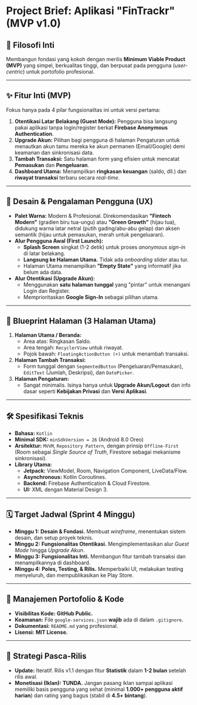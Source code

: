 # Project Brief: Aplikasi "FinTrackr" (MVP v1.0)

## 📜 Filosofi Inti
Membangun fondasi yang kokoh dengan merilis **Minimum Viable Product (MVP)** yang simpel, berkualitas tinggi, dan berpusat pada pengguna (*user-centric*) untuk portofolio profesional.

---

## ✨ Fitur Inti (MVP)
Fokus hanya pada 4 pilar fungsionalitas ini untuk versi pertama:

1.  **Otentikasi Latar Belakang (Guest Mode):** Pengguna bisa langsung pakai aplikasi tanpa login/register berkat **Firebase Anonymous Authentication**.
2.  **Upgrade Akun:** Pilihan bagi pengguna di halaman Pengaturan untuk menautkan akun tamu mereka ke akun permanen (Email/Google) demi keamanan dan sinkronisasi data.
3.  **Tambah Transaksi:** Satu halaman form yang efisien untuk mencatat **Pemasukan** dan **Pengeluaran**.
4.  **Dashboard Utama:** Menampilkan **ringkasan keuangan** (saldo, dll.) dan **riwayat transaksi** terbaru secara *real-time*.

---

## 🎨 Desain & Pengalaman Pengguna (UX)

* **Palet Warna:** Modern & Profesional. Direkomendasikan **"Fintech Modern"** (gradien biru tua-ungu) atau **"Green Growth"** (hijau tua), didukung warna latar netral (putih gading/abu-abu gelap) dan aksen semantik (hijau untuk pemasukan, merah untuk pengeluaran).
* **Alur Pengguna Awal (First Launch):**
    * **Splash Screen** singkat (1-2 detik) untuk proses *anonymous sign-in* di latar belakang.
    * **Langsung ke Halaman Utama.** Tidak ada *onboarding slider* atau tur.
    * Halaman Utama menampilkan **"Empty State"** yang informatif jika belum ada data.
* **Alur Otentikasi (Upgrade Akun):**
    * Menggunakan **satu halaman tunggal** yang "pintar" untuk menangani Login dan Register.
    * Memprioritaskan **Google Sign-In** sebagai pilihan utama.

---

## 📱 Blueprint Halaman (3 Halaman Utama)

1.  **Halaman Utama / Beranda:**
    * Area atas: Ringkasan Saldo.
    * Area tengah: `RecyclerView` untuk riwayat.
    * Pojok bawah: `FloatingActionButton (+)` untuk menambah transaksi.
2.  **Halaman Tambah Transaksi:**
    * Form tunggal dengan `SegmentedButton` (Pengeluaran/Pemasukan), `EditText` (Jumlah, Deskripsi), dan `DatePicker`.
3.  **Halaman Pengaturan:**
    * Sangat minimalis. Isinya hanya untuk **Upgrade Akun/Logout** dan info dasar seperti **Kebijakan Privasi** dan **Versi Aplikasi**.

---

## 🛠️ Spesifikasi Teknis

* **Bahasa:** `Kotlin`
* **Minimal SDK:** `minSdkVersion = 26` (Android 8.0 Oreo)
* **Arsitektur:** `MVVM`, `Repository Pattern`, dengan prinsip `Offline-First` (Room sebagai *Single Source of Truth*, Firestore sebagai mekanisme sinkronisasi).
* **Library Utama:**
    * **Jetpack:** ViewModel, Room, Navigation Component, LiveData/Flow.
    * **Asynchronous:** Kotlin Coroutines.
    * **Backend:** Firebase Authentication & Cloud Firestore.
    * **UI:** XML dengan Material Design 3.

---

## 🗓️ Target Jadwal (Sprint 4 Minggu)

* **Minggu 1:** **Desain & Fondasi.** Membuat *wireframe*, menentukan sistem desain, dan setup proyek teknis.
* **Minggu 2:** **Fungsionalitas Otentikasi.** Mengimplementasikan alur *Guest Mode* hingga *Upgrade Akun*.
* **Minggu 3:** **Fungsionalitas Inti.** Membangun fitur tambah transaksi dan menampilkannya di dashboard.
* **Minggu 4:** **Poles, Testing, & Rilis.** Memperbaiki UI, melakukan testing menyeluruh, dan mempublikasikan ke Play Store.

---

## 📂 Manajemen Portofolio & Kode

* **Visibilitas Kode:** **GitHub Public.**
* **Keamanan:** File `google-services.json` **wajib** ada di dalam `.gitignore`.
* **Dokumentasi:** `README.md` yang profesional.
* **Lisensi:** **MIT License.**

---

## 🚀 Strategi Pasca-Rilis

* **Update:** Iteratif. Rilis v1.1 dengan fitur **Statistik** dalam **1-2 bulan** setelah rilis awal.
* **Monetisasi (Iklan):** **TUNDA.** Jangan pasang iklan sampai aplikasi memiliki basis pengguna yang sehat (minimal **1.000+ pengguna aktif harian**) dan rating yang bagus (stabil di **4.5+ bintang**).

